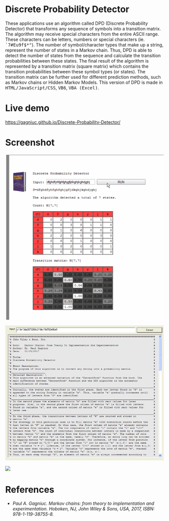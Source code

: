 # Discrete Probability Detector

These applications use an algorithm called DPD (Discrete Probability Detector) that transforms any sequence of symbols into a transition matrix. The algorithm may receive special characters from the entire ASCII range. These characters can be letters, numbers or special characters (ie. <kbd>`7#Eu9f$*"</kbd>). The number of symbol/character types that make up a string, represent the number of states in a Markov chain. Thus, DPD is able to detect the number of states from the sequence and calculate the transition probabilities between these states. The final result of the algorithm is represented by a transition matrix (square matrix) which contains the transition probabilities between these symbol types (or states). The transition matrix can be further used for different prediction methods, such as Markov chains or Hidden Markov Models. This version of DPD is made in <kbd>HTML/JavaScript/CSS</kbd>, <kbd>VB6</kbd>, <kbd>VBA (Excel)</kbd>.

# Live demo 

https://gagniuc.github.io/Discrete-Probability-Detector/

# Screenshot

<kbd><img src="https://github.com/Gagniuc/Discrete-Probability-Detector/blob/main/How%20To.gif" /></kbd>

<kbd><img src="https://github.com/Gagniuc/Discrete-Probability-Detector/blob/main/img/How%20To%20VB6.gif" /></kbd>

<kbd><img src="https://github.com/Gagniuc/Discrete-Probability-Detector/blob/main/img/How%20To%20Excel%20VBA.gif" /></kbd>

# References

- <i>Paul A. Gagniuc. Markov chains: from theory to implementation and experimentation. Hoboken, NJ,  John Wiley & Sons, USA, 2017, ISBN: 978-1-119-38755-8.</i>
